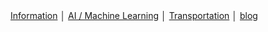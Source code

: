 <div class="navbar">
<a href="/">Information</a> │
  <a href="/ai/">AI / Machine Learning</a> │
  <a href="/transportation/">Transportation</a> │
  <a href="/blog/">blog</a>
  
</div>
